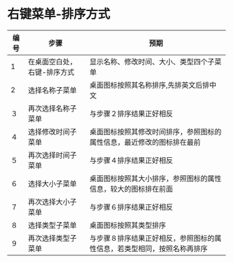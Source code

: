# 右键菜单-排序方式

| 编号 | 步骤                                          | 预期                 |
| ---- | --------------------------------------------- | ------------------- |
| 1    | 在桌面空白处，右键-排序方式 | 显示名称、修改时间、大小、类型四个子菜单 |
| 2    | 选择名称子菜单 | 桌面图标按照其名称排序,先排英文后排中文 |
| ３ | 再次选择名称子菜单 | 与步骤２排序结果正好相反 |
| ４ | 选择修改时间子菜单 | 桌面图标按照其修改时间排序，参照图标的属性信息，最近修改的图标排在最前 |
| ５ | 再次选择时间子菜单 | 与步骤４排序结果正好相反 |
| ６ | 选择大小子菜单 | 桌面图标按照其大小排序，参照图标的属性信息，较大的图标排在前面 |
| ７ | 再次选择大小子菜单 | 与步骤６排序结果正好相反 |
| ８ | 选择类型子菜单 | 桌面图标按照其类型排序 |
| ９ | 再次选择类型子菜单 | 与步骤８排序结果正好相反，参照图标的属性信息，若类型相同，按照名称再排序 |

